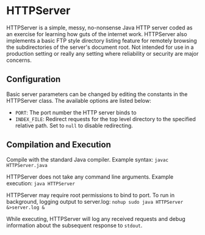 # HTTPServer
HTTPServer is a simple, messy, no-nonsense Java HTTP server coded as an exercise for learning how guts of the internet work. HTTPServer also implements a basic FTP style directory listing feature for remotely browsing the subdirectories of the server's document root. Not intended for use in a production setting or really any setting where reliability or security are major concerns.

## Configuration
Basic server parameters can be changed by editing the constants in the HTTPServer class. The available options are listed below:

- `PORT`: The port number the HTTP server binds to
- `INDEX_FILE`: Redirect requests for the top level directory to the specified relative path. Set to `null` to disable redirecting.

## Compilation and Execution
Compile with the standard Java compiler. Example syntax:
`javac HTTPServer.java`

HTTPServer does not take any command line arguments.
Example execution:
`java HTTPServer`

HTTPServer may require root permissions to bind to port. To run in background, logging output to server.log:
`nohup sudo java HTTPServer &>server.log &`

While executing, HTTPServer will log any received requests and debug information about the subsequent response to `stdout`.